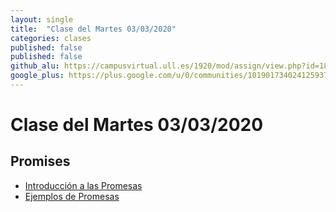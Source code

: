 ```yaml
---
layout: single
title:  "Clase del Martes 03/03/2020"
categories: clases
published: false
published: false
github_alu: https://campusvirtual.ull.es/1920/mod/assign/view.php?id=187733
google_plus: https://plus.google.com/u/0/communities/101901734024125937720
---
```


# Clase del Martes 03/03/2020


## Promises

* [Introducción a las Promesas]({{site.baseurl}}/assets/temas/introduccion-a-javascript/promises)
* [Ejemplos de Promesas]({{site.baseurl}}/assets/temas/introduccion-a-javascript/promise-examples)
